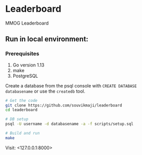 # Leaderboard

MMOG Leaderboard

## Run in local environment:

### Prerequisites

1. Go version 1.13
2. make
3. PostgreSQL

Create a database from the psql console with `CREATE DATABASE databasename` or use the `createdb` tool.

```sh
# Get the code
git clone https://github.com/souvikmaji/leaderboard
cd leaderboard

# DB setup
psql -U username -d databasename -a -f scripts/setup.sql

# Build and run
make
```

Visit: <127.0.0.1:8000>
